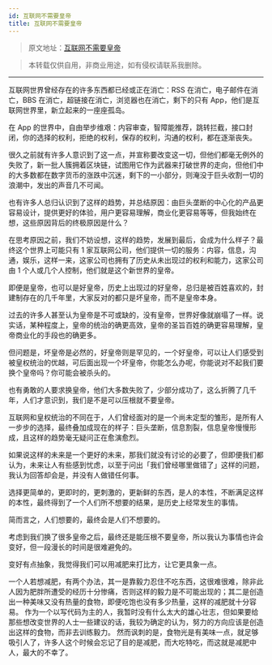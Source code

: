 ```yaml
---
id: 互联网不需要皇帝
title: 互联网不需要皇帝
---
```


> 原文地址：[互联网不需要皇帝](https://mp.weixin.qq.com/s/i6sShvZdQ5ul6O3ABeVtxw)

> 本转载仅供自用，非商业用途，如有侵权请联系我删除。

---

互联网世界曾经存在的许多东西都已经或正在消亡：RSS 在消亡，电子邮件在消亡，BBS 在消亡，超链接在消亡，浏览器也在消亡，剩下的只有 App，他们是互联网世界里，新立起来的一座座孤岛。

在 App 的世界中，自由举步维艰：内容审查，智障能推荐，跳转拦截，接口封闭，你的选择的权利，拒绝的权利，保存的权利，沟通的权利，都在逐渐丧失。

很久之前就有许多人意识到了这一点，并宣称要改变这一切，但他们都毫无例外的失败了，新一批人簇拥着区块链，试图用它作为武器来打破世界的走向，但他们中的大多数都在数字货币的涨跌中沉迷，剩下的一小部分，则淹没于巨头收割一切的浪潮中，发出的声音几不可闻。

也有许多人总归认识到了这样的趋势，并总结原因：由巨头垄断的中心化的产品更容易设计，提供更好的体验，用户更容易理解，商业化更容易等等，但我始终在想，这些原因背后的终极原因是什么？

在思考原因之前，我们不妨设想，这样的趋势，发展到最后，会成为什么样子？最终这个世界上可能只有 1 家互联网公司，他们提供一切的服务：内容，信息，沟通，娱乐，这样一来，这家公司也拥有了历史从未出现过的权利和能力，这家公司由 1 个人或几个人控制，他们就是这个新世界的皇帝。

即便是皇帝，也可以是好皇帝，历史上出现过的好皇帝，总归是被百姓喜欢的，封建制存在的几千年里，大家反对的都只是坏皇帝，而不是皇帝本身。

过去的许多人甚至认为皇帝是不可或缺的，没有皇帝，世界好像就崩塌了一样。说实话，某种程度上，皇帝的统治的确更高效，皇帝的圣旨百姓的确更容易理解，皇帝商业化的手段也的确更多。

但问题是，坏皇帝是必然的，好皇帝则是罕见的，一个好皇帝，可以让人们感受到被皇权统治的优越，可后面出现一个坏皇帝，你能怎么办呢，你能说对不起我们要换个皇帝吗？你可能会被杀头的。

也有勇敢的人要求换皇帝，他们大多数失败了，少部分成功了，这么折腾了几千年，人们才意识到，我们是不是可以压根就不要皇帝。

互联网和皇权统治的不同在于，人们曾经面对的是一个尚未定型的雏形，是所有人一步步的选择，最终叠加成现在的样子：巨头垄断，信息割裂，信息皇帝慢慢形成，且这样的趋势毫无疑问正在愈演愈烈。

如果说这样的未来是一个更好的未来，那我们就没有讨论的必要了，但即便我们都认为，未来让人有些感到忧虑，以至于问出「我们曾经哪里做错了」这样的问题，我认为回答却会是，并没有人做错任何事。

选择更简单的，更即时的，更刺激的，更新鲜的东西，是人的本性，不断满足这样的本性，最终得到了一个人们所不想要的结果，是历史上经常发生的事情。

简而言之，人们想要的，最终会是人们不想要的。

考虑到我们换了很多皇帝之后，最终还是能压根不要皇帝，所以我认为事情也许会变好，但一段漫长的时间是很难避免的。

变好有点抽象，我觉得我们可以用减肥来打比方，让它更具象一点。

一个人若想减肥，有两个办法，其一是靠毅力忍住不吃东西，这很难很难，除非此人因为肥胖所遭受的经历十分惨痛，否则这样的毅力是不可能出现的；其二是创造出一种美味又没有热量的食物，即便吃饱也没有多少热量，这样的减肥就十分容易。
作为一个以写代码为主的人，我暂时没有什么太大的雄心壮志，但如果要给那些想改变世界的人士一些建议的话，我较为确定的认为，努力的方向应该是创造出这样的食物，而非去训练毅力。
然而讽刺的是，食物光是有美味一点，就足够吸引人了，许多人这个时候会忘记了目的是减肥，而大吃特吃，而这就是减肥中人，最大的不幸了。
